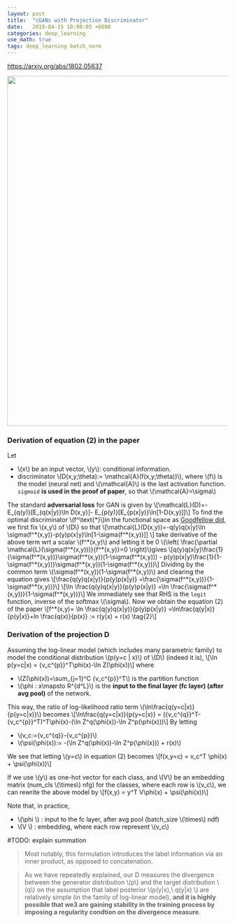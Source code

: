 ```yaml
---
layout: post
title:  "cGANs with Projection Discriminator"
date:   2019-04-15 10:00:05 +0800
categories: deep_learning
use_math: true
tags: deep_learning batch_norm
---
```


<a href="https://arxiv.org/abs/1802.05637" target="_blank">https://arxiv.org/abs/1802.05637</a>

<img src="{{site.url}}/images/deeplearning/gan/proj_d.png" width="800"/>

### Derivation of equation (2) in the paper

Let
* \\(x\\) be an input vector, \\(y\\): conditional information.
* discriminator \\(D(x,y;\theta):= \mathcal\{A\}(f(x,y;\theta))\\), where \\(f\\) is the model (neural net) and \\(\mathcal\{A\}\\) is the last activation function. `sigmoid` __is used in the proof of paper__, so that \\(\mathcal\{A\}=\sigma\\)
  
The standard __adversarial loss__ for GAN is given by
\\[\mathcal\{L\}(D)=-E\_\{q(y)\}[E\_\{q(x\|y)\}\ln D(x,y)]- E\_\{p(y)\}[E\_\{p(x\|y)\}\ln[1-D(x,y)]]\\]
To find the optimal discriminator \\(f^\text\{\*\}\\)in the functional space as <a href="https://nailbrainz.github.io/deep_learning/2019/03/09/nips2016-gan-tutorial.html" target="_blank">Goodfellow did</a>, we first fix \\(x,y\\) of \\(D\\) so that
\\[\mathcal\{L\}(D(x,y))=-q(y)q(x\|y)\ln \sigma(f^\*(x,y))-p(y)p(x\|y)\ln[1-\sigma(f^\*(x,y))]] \\]
take derivative of the above term wrt a scalar \\(f^\*(x,y)\\) and letting it be 0 
\\(\left( \frac\{\partial \mathcal\{L\}(\sigma(f^\*(x,y)))\}\{f^\*(x,y)\}=0 \right)\\)gives
\\[q(y)q(x\|y)\frac\{1\}\{\sigma(f^\*(x,y))\}\sigma(f^\*(x,y))(1-\sigma(f^\*(x,y))) - p(y)p(x\|y)\frac\{1\}\{1-\sigma(f^\*(x,y))\}\sigma(f^\*(x,y))(1-\sigma(f^\*(x,y)))\\]
Dividing by the common term \\(\sigma(f^\*(x,y))(1-\sigma(f^\*(x,y))\\) and clearing the equation gives
\\[\frac\{q(y)q(x\|y)\}\{p(y)p(x\|y)\} =\frac\{\sigma(f^\*(x,y))\}\{1-\sigma(f^\*(x,y))\}\\]
\\[\ln \frac\{q(y)q(x\|y)\}\{p(y)p(x\|y)\} =\ln \frac\{\sigma(f^\*(x,y))\}\{1-\sigma(f^\*(x,y))\}\\]
We immediately see that RHS is the `logit` function, inverse of the softmax \\(\sigma\\). Now we obtain the equation (2) of the paper
\\[f^\*(x,y)= \ln \frac\{q(y)q(x\|y)\}\{p(y)p(x\|y)\} =\ln\frac\{q(y\|x)\}\{p(y\|x)\}+ln \frac\{q(x)\}\{p(x)\} := r(y\|x) + r(x) \tag\{2\}\\]

### Derivation of the projection D

Assuming the log-linear model (which includes many parametric family) to model the conditional distribution \\(p(y=c \| x)\\) of \\(D\\) (indeed it is),
\\[\ln p(y=c\|x) = \{v\_c^\{p\}\}^T\phi(x)-\ln Z(\phi(x))\\]
where
* \\(Z(\phi(x))=\sum\_\{j=1\}^C \{v\_c^\{p\}\}^T\\) is the partition function
* \\(\phi : x\mapsto R^\{d^L\}\\) is the __input to the final layer (fc layer) (after avg pool)__ of the network. 

This way, the ratio of log-likelihood ratio term \\(\ln\frac\{q(y=c\|x)\}\{p(y=c\|x)\}\\) becomes
\\[\ln\frac\{q(y=c\|x)\}\{p(y=c\|x)\} = (\{v\_c^\{q\}\}^T-\{v\_c^\{p\}\}^T)^T\phi(x)-(\ln Z^q(\phi(x))-\ln Z^p(\phi(x)))\\]
By letting
* \\(v\_c:=\{v\_c^\{q\}\}-\{v\_c^\{p\}\}\\)
* \\(\psi(\phi(x)):= -(\ln Z^q(\phi(x))-\ln Z^p(\phi(x))) + r(x)\\)

We see that letting \\(y=c\\) in equation (2) becomes
\\[f(x,y=c) = v\_c^T \phi(x) + \psi(\phi(x))\\]

If we use \\(y\\) as one-hot vector for each class, and \\(V\\) be an embedding matrix (num_cls \\(\times\\) nfg) for the classes, where each row is \\(v\_c\\),  we can rewrite the above model by
\\[f(x,y) = y^T V\phi(x) + \psi(\phi(x))\\]

Note that, in practice, 
* \\(\phi \\) : input to the fc layer, after avg pool (batch_size \\(\times\\) ndf)
* \\(V \\) : embedding, where each row represent \\(v\_c\\)

#TODO: explain summation

> Most notably, this formulation introduces the label information via an inner product, as opposed to concatenation.

> As we have repeatedly explained, our D measures the divergence between the generator distribution \\(p\\) and the target distribution \\(q\\) on the assumption that label posterior \\(p(y\|x),\\ q(y\|x) \\) are relatively simple (in the family of log-linear model), __and it is highly possible that we3 are gaining stability in the training process by imposing a regularity condtion on the divergence measure__.